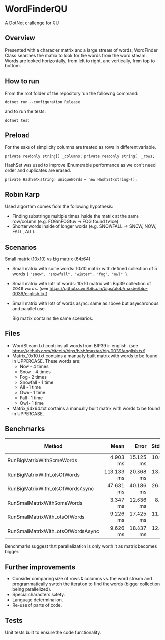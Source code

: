 # WordFinderQU
A DotNet challenge for QU

## Overview
Presented with a character matrix and a large stream of words, WordFinder Class searches the matrix to look for the words from the word stream. 
Words are looked horizontally, from left to right, and vertically, from top to bottom. 

## How to run
From the root folder of the repository run the following command:

```dotnet run --configuration Release```

and to run the tests:

```dotnet test```

## Preload 
For the sake of simplicity columns are treated as rows in different variable.

`private readonly string[] _columns;
 private readonly string[] _rows;`
    
HashSet was used to improve IEnumerable performance as we don't need order and duplicates are erased.

`private HashSet<string> uniqueWords = new HashSet<string>();`

## Robin Karp
Used algorithm comes from the following hypothesis:
- Finding substrings multiple times inside the matrix at the same row/column (e.g. FOGmFOGtuv -> FOG found twice).
- Shorter words inside of longer words (e.g. SNOWFALL -> SNOW, NOW, FALL, ALL).

## Scenarios
Small matrix (10x10) vs big matrix (64x64)
- Small matrix with some words: 10x10 matrix with defined collection of 5 words `{ "snow", "snowfall", "winter", "fog", "owl" }`.
- Small matrix with lots of words: 10x10 matrix with Bip39 collection of 2048 words. (see https://github.com/bitcoin/bips/blob/master/bip-0039/english.txt)
- Small matrix with lots of words async: same as above but asynchronous and parallel use.

  Big matrix contains the same scenarios.

## Files
- WordStream.txt contains all words from BIP39 in english. (see https://github.com/bitcoin/bips/blob/master/bip-0039/english.txt)
- Matrix_10x10.txt contains a manually built matrix with words to be found in UPPERCASE. These words are:
  - Now - 4 times
  - Snow - 4 times
  - Fog - 2 times
  - Snowfall - 1 time
  - All - 1 time
  - Own - 1 time
  - Fall - 1 time
  - Owl - 1 time
- Matrix_64x64.txt contains a manually built matrix with words to be found in UPPERCASE.

## Benchmarks
| Method                             | Mean       | Error     | StdDev    | Median      | Code Size | Allocated |
|----------------------------------- |-----------:|----------:|----------:|------------:|----------:|----------:|
| RunBigMatrixWithSomeWords          |   4.903 ms | 15.125 ms | 10.004 ms |   1.7227 ms |   3,541 B |  53.68 KB |
| RunBigMatrixWithLotsOfWords        | 113.133 ms | 20.368 ms | 13.472 ms | 107.8106 ms |   3,074 B | 481.75 KB |
| RunBigMatrixWithLotsOfWordsAsync   |  47.631 ms | 40.186 ms | 26.580 ms |  39.3075 ms |   2,717 B | 483.39 KB |
| RunSmallMatrixWithSomeWords        |   3.347 ms | 12.636 ms |  8.358 ms |   0.6898 ms |   4,061 B |  14.47 KB |
| RunSmallMatrixWithLotsOfWords      |   9.226 ms | 17.425 ms | 11.526 ms |   5.1928 ms |   3,074 B | 442.54 KB |
| RunSmallMatrixWithLotsOfWordsAsync |   9.626 ms | 18.837 ms | 12.459 ms |   5.5796 ms |   2,717 B | 444.18 KB |

Benchmarks suggest that parallelization is only worth it as matrix becomes bigger.

## Further improvements
- Consider comparing size of rows & columns vs. the word stream and programmatically switch the iteration to find the words (bigger collection being parallelized).
- Special characters safety.
- Language determination.
- Re-use of parts of code.

## Tests
Unit tests built to ensure the code functionality.
